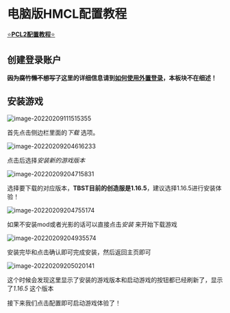 # 电脑版HMCL配置教程

[⭐**PCL2配置教程**⭐](https://doc.tbstmc.xyz/#/教程/配置/电脑版PCL2配置教程)

## 创建登录账户

**<s>因为腐竹懒不想写了</s>这里的详细信息请到[如何使用外置登录](https://doc.tbstmc.xyz/#/教程/配置/TBST专属-电脑版外置登录教程)，本板块不在细述！**

## 安装游戏

![image-20220209111515355](%E7%94%B5%E8%84%91%E7%89%88%E9%85%8D%E7%BD%AE%E6%95%99%E7%A8%8B.assets/image-20220209111515355.png)

首先点击侧边栏里面的*下载* 选项。

![image-20220209204616233](%E7%94%B5%E8%84%91%E7%89%88%E9%85%8D%E7%BD%AE%E6%95%99%E7%A8%8B.assets/image-20220209204616233.png)

点击后选择*安装新的游戏版本*  

![image-20220209204715831](%E7%94%B5%E8%84%91%E7%89%88%E9%85%8D%E7%BD%AE%E6%95%99%E7%A8%8B.assets/image-20220209204715831.png)

选择要下载的对应版本，**TBST目前的创造服是1.16.5**，建议选择1.16.5进行安装体验！

![image-20220209204755174](%E7%94%B5%E8%84%91%E7%89%88%E9%85%8D%E7%BD%AE%E6%95%99%E7%A8%8B.assets/image-20220209204755174.png)

如果不安装mod或者光影的话可以直接点击*安装* 来开始下载游戏

![image-20220209204935574](%E7%94%B5%E8%84%91%E7%89%88%E9%85%8D%E7%BD%AE%E6%95%99%E7%A8%8B.assets/image-20220209204935574.png)

安装完毕和点击确认即可完成安装，然后返回主页即可

![image-20220209205020141](%E7%94%B5%E8%84%91%E7%89%88%E9%85%8D%E7%BD%AE%E6%95%99%E7%A8%8B.assets/image-20220209205020141.png)

这个时候会发现这里显示了安装的游戏版本和启动游戏的按钮都已经刷新了，显示了*1.16.5* 这个版本

接下来我们点击配置即可启动游戏体验了！
